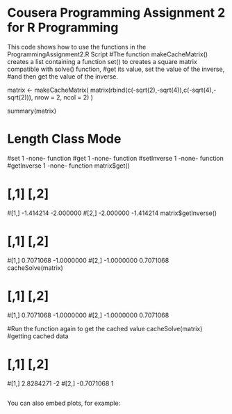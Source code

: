 Cousera Programming Assignment 2 for R Programming
========================================================
This code shows how to use the functions in the ProgrammingAssignment2.R Script
#The function makeCacheMatrix() creates a list containing a function set() to creates a square matrix compatible with solve() function, 
#get its value, set the value of the inverse,
#and then get the value of the inverse.

matrix <- makeCacheMatrix( matrix(rbind(c(-sqrt(2),-sqrt(4)),c(-sqrt(4),-sqrt(2))), nrow = 2, ncol = 2) )

summary(matrix)
#           Length Class  Mode    
#set        1      -none- function
#get        1      -none- function
#setInverse 1      -none- function
#getInverse 1      -none- function
matrix$get()
#          [,1]      [,2]
#[1,] -1.414214 -2.000000
#[2,] -2.000000 -1.414214
matrix$getInverse()
#           [,1]       [,2]
#[1,]  0.7071068 -1.0000000
#[2,] -1.0000000  0.7071068
cacheSolve(matrix)
#           [,1]       [,2]
#[1,]  0.7071068 -1.0000000
#[2,] -1.0000000  0.7071068

#Run the function again to get the cached value
cacheSolve(matrix)
#getting cached data
#           [,1] [,2]
#[1,]  2.8284271   -2
#[2,] -0.7071068    1
```{r}
```

You can also embed plots, for example:

```{r}
```

